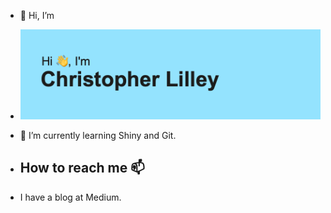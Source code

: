 - 👋 Hi, I’m 
- <img src="https://github.com/c-lilley-ds/c-lilley-ds/blob/main/header.png" alt="banner that says Chtistopher Lilley - Data Scientist">
- 🌱 I’m currently learning Shiny and Git.

- ## How to reach me 📫
- I have a blog at Medium.

<!---
c-lilley-ds/c-lilley-ds is a ✨ special ✨ repository because its `README.md` (this file) appears on your GitHub profile.
You can click the Preview link to take a look at your changes.
--->

